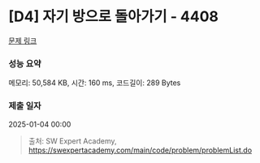 # [D4] 자기 방으로 돌아가기 - 4408 

[문제 링크](https://swexpertacademy.com/main/code/problem/problemDetail.do?contestProbId=AWNcJ2sapZMDFAV8) 

### 성능 요약

메모리: 50,584 KB, 시간: 160 ms, 코드길이: 289 Bytes

### 제출 일자

2025-01-04 00:00



> 출처: SW Expert Academy, https://swexpertacademy.com/main/code/problem/problemList.do